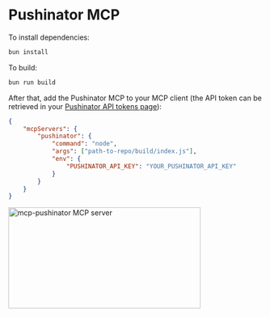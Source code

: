 # Pushinator MCP

To install dependencies:

```bash
bun install
```

To build:

```bash
bun run build
```

After that, add the Pushinator MCP to your MCP client (the API token can be retrieved in your [Pushinator API tokens page](https://console.pushinator.com/tokens])):

```json
{
    "mcpServers": {
        "pushinator": {
            "command": "node",
            "args": ["path-to-repo/build/index.js"],
            "env": {
                "PUSHINATOR_API_KEY": "YOUR_PUSHINATOR_API_KEY"
            }
        }
    }
}
```

<a href="https://glama.ai/mcp/servers/@appricos/pushinator-mcp">
  <img width="380" height="200" src="https://glama.ai/mcp/servers/@appricos/pushinator-mcp/badge" alt="mcp-pushinator MCP server" />
</a>
